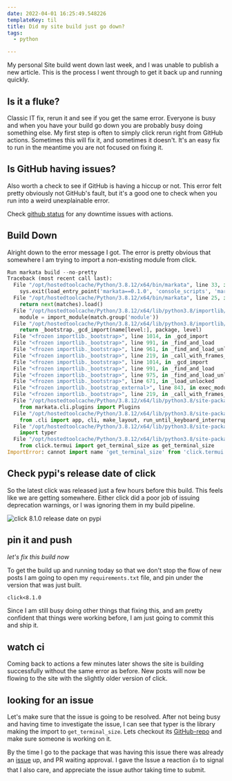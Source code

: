 ```yaml
---
date: 2022-04-01 16:25:49.548226
templateKey: til
title: Did my site build just go down?
tags:
  - python

---
```


My personal Site build went down last week, and I was unable to publish a new
article.  This is the process I went through to get it back up and running
quickly.

## Is it a fluke?

Classic IT fix, rerun it and see if you get the same error.  Everyone is busy
and when you have your build go down you are probably busy doing something
else.  My first step is often to simply click rerun right from GitHub actions.
Sometimes this will fix it, and sometimes it doesn't.  It's an easy fix to run
in the meantime you are not focused on fixing it.

## Is GitHub having issues?

Also worth a check to see if GitHub is having a hiccup or not.  This error felt
pretty obviously not GitHub's fault, but it's a good one to check when you run
into a weird unexplainable error.

Check [github status](https://www.githubstatus.com/) for any downtime issues with actions.

## Build Down

Alright down to the error message I got.  The error is pretty obvious that
somewhere I am trying to import a non-existing module from click.

``` python
Run markata build --no-pretty
Traceback (most recent call last):
  File "/opt/hostedtoolcache/Python/3.8.12/x64/bin/markata", line 33, in <module>
    sys.exit(load_entry_point('markata==0.1.0', 'console_scripts', 'markata')())
  File "/opt/hostedtoolcache/Python/3.8.12/x64/bin/markata", line 25, in importlib_load_entry_point
    return next(matches).load()
  File "/opt/hostedtoolcache/Python/3.8.12/x64/lib/python3.8/importlib/metadata.py", line 77, in load
    module = import_module(match.group('module'))
  File "/opt/hostedtoolcache/Python/3.8.12/x64/lib/python3.8/importlib/__init__.py", line 127, in import_module
    return _bootstrap._gcd_import(name[level:], package, level)
  File "<frozen importlib._bootstrap>", line 1014, in _gcd_import
  File "<frozen importlib._bootstrap>", line 991, in _find_and_load
  File "<frozen importlib._bootstrap>", line 961, in _find_and_load_unlocked
  File "<frozen importlib._bootstrap>", line 219, in _call_with_frames_removed
  File "<frozen importlib._bootstrap>", line 1014, in _gcd_import
  File "<frozen importlib._bootstrap>", line 991, in _find_and_load
  File "<frozen importlib._bootstrap>", line 975, in _find_and_load_unlocked
  File "<frozen importlib._bootstrap>", line 671, in _load_unlocked
  File "<frozen importlib._bootstrap_external>", line 843, in exec_module
  File "<frozen importlib._bootstrap>", line 219, in _call_with_frames_removed
  File "/opt/hostedtoolcache/Python/3.8.12/x64/lib/python3.8/site-packages/markata/__init__.py", line 25, in <module>
    from markata.cli.plugins import Plugins
  File "/opt/hostedtoolcache/Python/3.8.12/x64/lib/python3.8/site-packages/markata/cli/__init__.py", line 1, in <module>
    from .cli import app, cli, make_layout, run_until_keyboard_interrupt
  File "/opt/hostedtoolcache/Python/3.8.12/x64/lib/python3.8/site-packages/markata/cli/cli.py", line 3, in <module>
    import typer
  File "/opt/hostedtoolcache/Python/3.8.12/x64/lib/python3.8/site-packages/typer/__init__.py", line 12, in <module>
    from click.termui import get_terminal_size as get_terminal_size
ImportError: cannot import name 'get_terminal_size' from 'click.termui' (/opt/hostedtoolcache/Python/3.8.12/x64/lib/python3.8/site-packages/click/termui.py)
```

## Check pypi's release date of click

So the latest click was released just a few hours before this build.  This
feels like we are getting somewhere.  Either click did a poor job of issuing
deprecation warnings, or I was ignoring them in my build pipeline.

![click 8.1.0 release date on pypi](https://images.waylonwalker.com/click-8-1-0-release-date.png)

## pin it and push
_let's fix this build now_

To get the build up and running today so that we don't stop the flow of new
posts I am going to open my `requirements.txt` file, and pin under the version
that was just built.

``` txt
click<8.1.0
```

Since I am still busy doing other things that fixing this, and am pretty
confident that things were working before, I am just going to commit this and
ship it.

## watch ci

Coming back to actions a few minutes later shows the site is building
successfully without the same error as before.  New posts will now be flowing
to the site with the slightly older version of click.

## looking for an issue

Let's make sure that the issue is going to be resolved. After not being busy
and having time to investigate the issue, I can see that typer is the library
making the import to `get_terminal_size`.  Lets checkout its
[GitHub-repo](https://github.com/tiangolo/typer/) and make sure someone is
working on it.

By the time I go to the package that was having this issue there was already an
[issue](https://github.com/tiangolo/typer/issues/377) up, and PR waiting
approval.  I gave the Issue a reaction 👍 to signal that I also care, and
appreciate the issue author taking time to submit.
